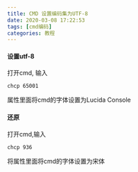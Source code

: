 ```yaml
---
title: CMD 设置编码集为UTF-8
date: 2020-03-08 17:22:53
tags: [cmd编码]
categories: 教程
---
```


#### 设置utf-8

打开cmd, 输入

```shell
chcp 65001
```

属性里面将cmd的字体设置为Lucida Console

<!--more-->

#### 还原

打开cmd,输入

```shell
chcp 936
```

将属性里面将cmd的字体设置为宋体
